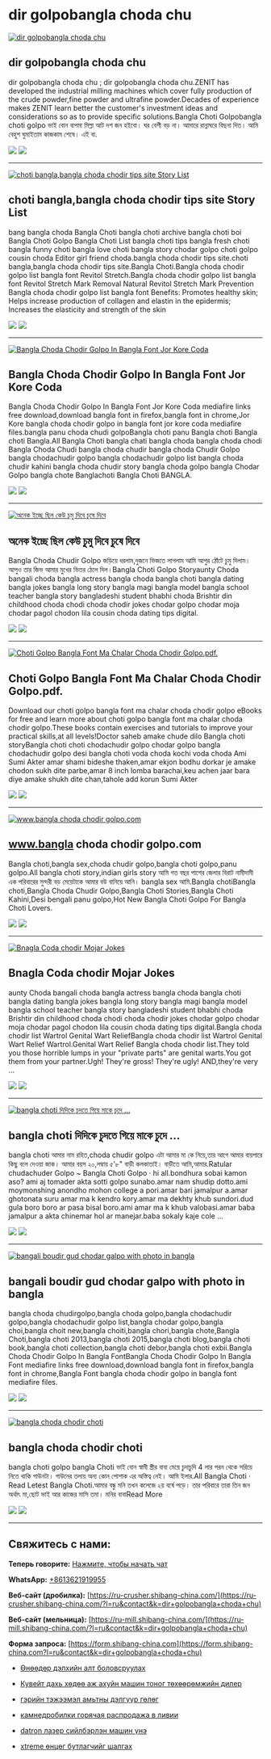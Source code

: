 # dir golpobangla choda chu

<a href="https://swt.shibang-china.com/?l=ru&img&k=dir+golpobangla+choda+chu" target="_blank">![dir golpobangla choda chu](http://static.shibang-china.com/all-800x300/1436.jpg)</a>

## dir golpobangla choda chu
dir golpobangla choda chu ; dir golpobangla choda chu.ZENIT has developed the industrial milling machines which cover fully production of the crude powder,fine powder and ultrafine powder.Decades of experience makes ZENIT learn better the customer's investment ideas and considerations so as to provide specific solutions.Bangla Choti Golpobangla choti golpo ভাই বোন বাপমা মিল্লা আট দশ জন হইবো। ঘর বেশী বড় না। আমারে রান্নাঘরে বিছনা দিত। আমি বেহুশ ঘুমাইতাম কাজকাম শেষে। এই বা.


<a href="https://whatsapp.shibangsoft.com/WhatsApp.php" target="_blank" title="WhatsApp">![](http://static.shibang-china.com/icon/whatsapp.png)</a> <a href="https://swt.shibang-china.com/?l=ru&icon&k=dir+golpobangla+choda+chu" target="_blank">![](http://static.shibang-china.com/icon/chat-ru.png)</a>

---

<a href="https://swt.shibang-china.com/?l=ru&img&k=dir+golpobangla+choda+chu" target="_blank">![choti bangla,bangla choda chodir tips site Story List](http://static.shibang-china.com/all-800x300/703.jpg)</a>

## choti bangla,bangla choda chodir tips site Story List
bang bangla choda Bangla Choti bangla choti archive bangla choti boi Bangla Choti Golpo Bangla Choti List bangla choti tips bangla fresh choti bangla funny choti bangla love choti bangla story chodar golpo choti golpo cousin choda Editor girl friend choda.bangla choda chodir tips site.choti bangla,bangla choda chodir tips site.Bangla Choti.Bangla choda chodir golpo list bangla font Revitol Stretch.Bangla choda chodir golpo list bangla font Revitol Stretch Mark Removal Natural Revitol Stretch Mark Prevention Bangla choda chodir golpo list bangla font Benefits: Promotes healthy skin; Helps increase production of collagen and elastin in the epidermis; Increases the elasticity and strength of the skin


<a href="https://whatsapp.shibangsoft.com/WhatsApp.php" target="_blank" title="WhatsApp">![](http://static.shibang-china.com/icon/whatsapp.png)</a> <a href="https://swt.shibang-china.com/?l=ru&icon&k=dir+golpobangla+choda+chu" target="_blank">![](http://static.shibang-china.com/icon/chat-ru.png)</a>

---

<a href="https://swt.shibang-china.com/?l=ru&img&k=dir+golpobangla+choda+chu" target="_blank">![Bangla Choda Chodir Golpo In Bangla Font Jor Kore Coda](http://static.shibang-china.com/all-800x300/398.jpg)</a>

## Bangla Choda Chodir Golpo In Bangla Font Jor Kore Coda
Bangla Choda Chodir Golpo In Bangla Font Jor Kore Coda mediafire links free download,download bangla font in firefox,bangla font in chrome,Jor Kore bangla choda chodir golpo in bangla font jor kore coda mediafire files.bangla panu choda chudi golpoBangla choti panu Bangla choti Bangla choti Bangla.All Bangla Choti bangla chati bangla choda bangla choda chodi Bangla Choda Chudi bangla choda chudir bangla choda Chudir Golpo bangla chodachudir golpo bangla chodachudir golpo list bangla choda chudir kahini bangla choda chudir story bangla choda golpo bangla Chodar Golpo bangla chote Banglachoti Bangla Choti BANGLA.


<a href="https://whatsapp.shibangsoft.com/WhatsApp.php" target="_blank" title="WhatsApp">![](http://static.shibang-china.com/icon/whatsapp.png)</a> <a href="https://swt.shibang-china.com/?l=ru&icon&k=dir+golpobangla+choda+chu" target="_blank">![](http://static.shibang-china.com/icon/chat-ru.png)</a>

---

<a href="https://swt.shibang-china.com/?l=ru&img&k=dir+golpobangla+choda+chu" target="_blank">![অনেক ইচ্ছে ছিল কেউ চুমু দিবে চুষে দিবে](http://static.shibang-china.com/all-800x300/283.jpg)</a>

## অনেক ইচ্ছে ছিল কেউ চুমু দিবে চুষে দিবে
Bangla Choda Chudir Golpo জড়িয়ে ধরলাম,দুজনে ভিজতে লাগলাম আমি আপুর ঠোঁটে চুমু দিলাম। আপুও তার জিভ আমার মুখের ভিতর ঠেলে দিল।Bangla Choti Golpo Storyaunty Choda bangali choda bangla actress bangla choda bangla choti bangla dating bangla jokes bangla long story bangla magi bangla model bangla school teacher bangla story bangladeshi student bhabhi choda Brishtir din childhood choda chodi choda chodir jokes chodar golpo chodar moja chodar pagol chodon lila cousin choda dating tips digital.


<a href="https://whatsapp.shibangsoft.com/WhatsApp.php" target="_blank" title="WhatsApp">![](http://static.shibang-china.com/icon/whatsapp.png)</a> <a href="https://swt.shibang-china.com/?l=ru&icon&k=dir+golpobangla+choda+chu" target="_blank">![](http://static.shibang-china.com/icon/chat-ru.png)</a>

---

<a href="https://swt.shibang-china.com/?l=ru&img&k=dir+golpobangla+choda+chu" target="_blank">![Choti Golpo Bangla Font Ma Chalar Choda Chodir Golpo.pdf.](http://static.shibang-china.com/all-800x300/1194.jpg)</a>

## Choti Golpo Bangla Font Ma Chalar Choda Chodir Golpo.pdf.
Download our choti golpo bangla font ma chalar choda chodir golpo eBooks for free and learn more about choti golpo bangla font ma chalar choda chodir golpo.These books contain exercises and tutorials to improve your practical skills,at all levels!Doctor saheb amake chude dilo Bangla choti storyBangla choti choti chodachudir golpo chodar golpo bangla chodachudir golpo desi bangla choti voda choda kochi voda choda Ami Sumi Akter amar shami bideshe thaken,amar ekjon bodhu dorkar je amake chodon sukh dite parbe,amar 8 inch lomba barachai,keu achen jaar bara diye amake shukh dite chan,tahole add korun Sumi Akter


<a href="https://whatsapp.shibangsoft.com/WhatsApp.php" target="_blank" title="WhatsApp">![](http://static.shibang-china.com/icon/whatsapp.png)</a> <a href="https://swt.shibang-china.com/?l=ru&icon&k=dir+golpobangla+choda+chu" target="_blank">![](http://static.shibang-china.com/icon/chat-ru.png)</a>

---

<a href="https://swt.shibang-china.com/?l=ru&img&k=dir+golpobangla+choda+chu" target="_blank">![www.bangla choda chodir golpo.com](http://static.shibang-china.com/all-800x300/1464.jpg)</a>

## www.bangla choda chodir golpo.com
Bangla choti,bangla sex,choda chudir golpo,bangla choti golpo,panu golpo.All bangla choti story,indian girls story আমি গত বছর পাশের জেলার বিরাট নামীদামী এক পরিবারের সুন্দরী বড় মেয়েটাকে আমার বউ বানিয়ে আনি। bangla sex আমি.Bangla chotiBangla choti,Bangla Choda Chudir Golpo,Bangla Choti Stories,Bangla Choti Kahini,Desi bengali panu golpo,Hot New Bangla Choti Golpo For Bangla Choti Lovers.


<a href="https://whatsapp.shibangsoft.com/WhatsApp.php" target="_blank" title="WhatsApp">![](http://static.shibang-china.com/icon/whatsapp.png)</a> <a href="https://swt.shibang-china.com/?l=ru&icon&k=dir+golpobangla+choda+chu" target="_blank">![](http://static.shibang-china.com/icon/chat-ru.png)</a>

---

<a href="https://swt.shibang-china.com/?l=ru&img&k=dir+golpobangla+choda+chu" target="_blank">![Bnagla Coda chodir Mojar Jokes](http://static.shibang-china.com/all-800x300/545.jpg)</a>

## Bnagla Coda chodir Mojar Jokes
aunty Choda bangali choda bangla actress bangla choda bangla choti bangla dating bangla jokes bangla long story bangla magi bangla model bangla school teacher bangla story bangladeshi student bhabhi choda Brishtir din childhood choda chodi choda chodir jokes chodar golpo chodar moja chodar pagol chodon lila cousin choda dating tips digital.Bangla choda chodir list Wartrol Genital Wart ReliefBangla choda chodir list Wartrol Genital Wart Relief Wartrol.Genital Wart Relief Bangla choda chodir list.They told you those horrible lumps in your &quot;private parts&quot; are genital warts.You got them from your partner.Ugh! They're gross! They're ugly! AND,they're very …


<a href="https://whatsapp.shibangsoft.com/WhatsApp.php" target="_blank" title="WhatsApp">![](http://static.shibang-china.com/icon/whatsapp.png)</a> <a href="https://swt.shibang-china.com/?l=ru&icon&k=dir+golpobangla+choda+chu" target="_blank">![](http://static.shibang-china.com/icon/chat-ru.png)</a>

---

<a href="https://swt.shibang-china.com/?l=ru&img&k=dir+golpobangla+choda+chu" target="_blank">![bangla choti দিদিকে চুদতে গিয়ে মাকে চুদে …](http://static.shibang-china.com/all-800x300/1017.jpg)</a>

## bangla choti দিদিকে চুদতে গিয়ে মাকে চুদে …
bangla choti আমার নাম রহিত,choda chudir golpo এটা আমার মা কে নিয়ে,তার আগে আমার বায়পারে কিছু বলে দেওয়া জাক। আমার বয়স ২০,লম্বায় ৫'৮&quot; বাড়ী কলকাতাই। বাড়ীতে আমি,আমার.Ratular chudachuder Golpo ~ Bangla Choti Golpo&nbsp;&#0183;&#32;hi all.bondhura sobai kamon aso? ami aj tomader akta sotti golpo sunabo.amar nam shudip dotto.ami moymonshing anondho mohon college a pori.amar bari jamalpur a.amar ghotonata suru amar ma k kendro kory.amar ma dekhty khub sundori.dud gula boro boro ar pasa bisal boro.ami amar ma k khub valobasi.amar baba jamalpur a akta chinemar hol ar manejar.baba sokaly kaje cole …


<a href="https://whatsapp.shibangsoft.com/WhatsApp.php" target="_blank" title="WhatsApp">![](http://static.shibang-china.com/icon/whatsapp.png)</a> <a href="https://swt.shibang-china.com/?l=ru&icon&k=dir+golpobangla+choda+chu" target="_blank">![](http://static.shibang-china.com/icon/chat-ru.png)</a>

---

<a href="https://swt.shibang-china.com/?l=ru&img&k=dir+golpobangla+choda+chu" target="_blank">![bangali boudir gud chodar galpo with photo in bangla](http://static.shibang-china.com/all-800x300/58.jpg)</a>

## bangali boudir gud chodar galpo with photo in bangla
bangla choda chudirgolpo,bangla choda golpo,bangla chodachudir golpo,bangla chodachudir golpo list,bangla chodar golpo,bangla choi,bangla choit new,bangla choiti,bangla chori,bangla chote,Bangla Choti,bangla choti 2013,bangla choti 2015,bangla choti blog,bangla choti book,bangla choti collection,bangla choti debor,bangla choti exbii.Bangla Choda Chodir Golpo In Bangla FontBangla Choda Chodir Golpo In Bangla Font mediafire links free download,download bangla font in firefox,bangla font in chrome,Bangla Font bangla choda chodir golpo in bangla font mediafire files.


<a href="https://whatsapp.shibangsoft.com/WhatsApp.php" target="_blank" title="WhatsApp">![](http://static.shibang-china.com/icon/whatsapp.png)</a> <a href="https://swt.shibang-china.com/?l=ru&icon&k=dir+golpobangla+choda+chu" target="_blank">![](http://static.shibang-china.com/icon/chat-ru.png)</a>

---

<a href="https://swt.shibang-china.com/?l=ru&img&k=dir+golpobangla+choda+chu" target="_blank">![bangla choda chodir choti](http://static.shibang-china.com/all-800x300/577.jpg)</a>

## bangla choda chodir choti
bangla choti golpo bangla Choti ভাই বোন স্বামী স্ত্রীর বাবা মেয়ে চুদাচুদি 4 লার পরন থেকে সরিয়ে নিতে থাকি গাউনটা। গাউনের তলায় অন্য কোন পোশাক এর অস্তিত্ব নেই। আমি ইলার.All Bangla Choti&nbsp;&#0183;&#32;Read Letest Bangla Choti.আমার বন্ধু মনি তখন কলেজে ২য় বর্ষে পড়ে। তার পরিবারে তারা তিন জন অর্থাৎ মা,ছোট ভাই আর কাজের মাসি তমা। মনির বাবাRead More


<a href="https://whatsapp.shibangsoft.com/WhatsApp.php" target="_blank" title="WhatsApp">![](http://static.shibang-china.com/icon/whatsapp.png)</a> <a href="https://swt.shibang-china.com/?l=ru&icon&k=dir+golpobangla+choda+chu" target="_blank">![](http://static.shibang-china.com/icon/chat-ru.png)</a>

---
## Свяжитесь с нами:

**Теперь говорите:** [Нажмите, чтобы начать чат](https://swt.shibang-china.com?l=ru&contact&k=dir+golpobangla+choda+chu)

**WhatsApp:**  [+8613621919955](https://whatsapp.shibangsoft.com/WhatsApp.php)

**Веб-сайт (дробилка):** [https://ru-crusher.shibang-china.com/](https://ru-crusher.shibang-china.com/?l=ru&contact&k=dir+golpobangla+choda+chu)

**Веб-сайт (мельница):** [https://ru-mill.shibang-china.com/](https://ru-mill.shibang-china.com/?l=ru&contact&k=dir+golpobangla+choda+chu)

**Форма запроса:** [https://form.shibang-china.com](https://form.shibang-china.com?l=ru&contact&k=dir+golpobangla+choda+chu)

* [Өнөөдөр дэлхийн алт боловсруулах](../129/%D3%A8%D0%BD%D3%A9%D3%A9%D0%B4%D3%A9%D1%80%20%D0%B4%D1%8D%D0%BB%D1%85%D0%B8%D0%B9%D0%BD%20%D0%B0%D0%BB%D1%82%20%D0%B1%D0%BE%D0%BB%D0%BE%D0%B2%D1%81%D1%80%D1%83%D1%83%D0%BB%D0%B0%D1%85.md)

* [Кувейт дахь хөдөө аж ахуйн машин тоног төхөөрөмжийн дилер](../126/%D0%9A%D1%83%D0%B2%D0%B5%D0%B9%D1%82%20%D0%B4%D0%B0%D1%85%D1%8C%20%D1%85%D3%A9%D0%B4%D3%A9%D3%A9%20%D0%B0%D0%B6%20%D0%B0%D1%85%D1%83%D0%B9%D0%BD%20%D0%BC%D0%B0%D1%88%D0%B8%D0%BD%20%D1%82%D0%BE%D0%BD%D0%BE%D0%B3%20%D1%82%D3%A9%D1%85%D3%A9%D3%A9%D1%80%D3%A9%D0%BC%D0%B6%D0%B8%D0%B9%D0%BD%20%D0%B4%D0%B8%D0%BB%D0%B5%D1%80.md)

* [гэрийн тэжээмэл амьтны дэлгүүр гөлөг](../126/%D0%B3%D1%8D%D1%80%D0%B8%D0%B9%D0%BD%20%D1%82%D1%8D%D0%B6%D1%8D%D1%8D%D0%BC%D1%8D%D0%BB%20%D0%B0%D0%BC%D1%8C%D1%82%D0%BD%D1%8B%20%D0%B4%D1%8D%D0%BB%D0%B3%D2%AF%D2%AF%D1%80%20%D0%B3%D3%A9%D0%BB%D3%A9%D0%B3.md)

* [камнедробилки горячая распродажа в ливии](../130/%D0%BA%D0%B0%D0%BC%D0%BD%D0%B5%D0%B4%D1%80%D0%BE%D0%B1%D0%B8%D0%BB%D0%BA%D0%B8%20%D0%B3%D0%BE%D1%80%D1%8F%D1%87%D0%B0%D1%8F%20%D1%80%D0%B0%D1%81%D0%BF%D1%80%D0%BE%D0%B4%D0%B0%D0%B6%D0%B0%20%D0%B2%20%D0%BB%D0%B8%D0%B2%D0%B8%D0%B8.md)

* [datron лазер сийлбэрлэн машин үнэ](../126/datron%20%D0%BB%D0%B0%D0%B7%D0%B5%D1%80%20%D1%81%D0%B8%D0%B9%D0%BB%D0%B1%D1%8D%D1%80%D0%BB%D1%8D%D0%BD%20%D0%BC%D0%B0%D1%88%D0%B8%D0%BD%20%D2%AF%D0%BD%D1%8D.md)

* [xtreme өнцөг бутлагчийг шалгах](../127/xtreme%20%D3%A9%D0%BD%D1%86%D3%A9%D0%B3%20%D0%B1%D1%83%D1%82%D0%BB%D0%B0%D0%B3%D1%87%D0%B8%D0%B9%D0%B3%20%D1%88%D0%B0%D0%BB%D0%B3%D0%B0%D1%85.md)